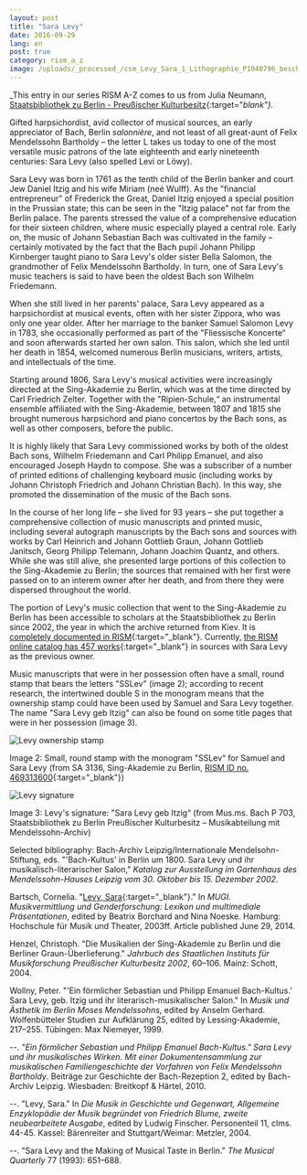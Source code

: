 ```yaml
---
layout: post
title: "Sara Levy"
date: 2016-09-29
lang: en
post: true
category: rism_a_z
image: /uploads/_processed_/csm_Levy_Sara_1_Lithographie_P1040796_beschn_1d641954c0.jpg
---
```



_This entry in our series RISM A-Z comes to us from Julia Neumann, [Staatsbibliothek zu Berlin - Preußischer Kulturbesitz](http://staatsbibliothek-berlin.de/die-staatsbibliothek/abteilungen/musik/){:target="_blank"}._

Gifted harpsichordist, avid collector of musical sources, an early appreciator of Bach, Berlin _salonnière_, and not least of all great-aunt of Felix Mendelssohn Bartholdy – the letter L takes us today to one of the most versatile music patrons of the late eighteenth and early nineteenth centuries: Sara Levy (also spelled Levi or Löwy).

Sara Levy was born in 1761 as the tenth child of the Berlin banker and court Jew Daniel Itzig and his wife Miriam (neé Wulff). As the "financial entrepreneur" of Frederick the Great, Daniel Itzig enjoyed a special position in the Prussian state; this can be seen in the "Itzig palace" not far from the Berlin palace. The parents stressed the value of a comprehensive education for their sixteen children, where music especially played a central role. Early on, the music of Johann Sebastian Bach was cultivated in the family – certainly motivated by the fact that the Bach pupil Johann Philipp Kirnberger taught piano to Sara Levy's older sister Bella Salomon, the grandmother of Felix Mendelssohn Bartholdy. In turn, one of Sara Levy's music teachers is said to have been the oldest Bach son Wilhelm Friedemann.

When she still lived in her parents' palace, Sara Levy appeared as a harpsichordist at musical events, often with her sister Zippora, who was only one year older. After her marriage to the banker Samuel Salomon Levy in 1783, she occasionally performed as part of the "Fliessische Koncerte“ and soon afterwards started her own salon. This salon, which she led until her death in 1854, welcomed numerous Berlin musicians, writers, artists, and intellectuals of the time.

Starting around 1806, Sara Levy's musical activities were increasingly directed at the Sing-Akademie zu Berlin, which was at the time directed by Carl Friedrich Zelter. Together with the "Ripien-Schule,“ an instrumental ensemble affiliated with the Sing-Akademie, between 1807 and 1815 she brought numerous harpsichord and piano concertos by the Bach sons, as well as other composers, before the public.

It is highly likely that Sara Levy commissioned works by both of the oldest Bach sons, Wilhelm Friedemann and Carl Philipp Emanuel, and also encouraged Joseph Haydn to compose. She was a subscriber of a number of printed editions of challenging keyboard music (including works by Johann Christoph Friedrich and Johann Christian Bach). In this way, she promoted the dissemination of the music of the Bach sons.

In the course of her long life – she lived for 93 years – she put together a comprehensive collection of music manuscripts and printed music, including several autograph manuscripts by the Bach sons and sources with works by Carl Heinrich and Johann Gottlieb Graun, Johann Gottlieb Janitsch, Georg Philipp Telemann, Johann Joachim Quantz, and others. While she was still alive, she presented large portions of this collection to the Sing-Akademie zu Berlin; the sources that remained with her first were passed on to an interem owner after her death, and from there they were dispersed throughout the world.

The portion of Levy's music collection that went to the Sing-Akademie zu Berlin has been accessible to scholars at the Staatsbibliothek zu Berlin since 2002, the year in which the archive returned from Kiev. It is [completely documented in RISM](http://www.rism.info/en/home/newsdetails/article/64/holdings-of-the-berlin-sing-akademie-cataloged.html){:target="_blank"}. Currently, [the RISM online catalog has 457 works](https://opac.rism.info/search?View=rism&q=sara+levy&Language=en){:target="_blank"} in sources with Sara Levy as the previous owner.

Music manuscripts that were in her possession often have a small, round stamp that bears the letters "SSLev" (image 2); according to recent research, the intertwined double S in the monogram means that the ownership stamp could have been used by Samuel and Sara Levy together. The name "Sara Levy geb Itzig" can also be found on some title pages that were in her possession (image 3).

![Levy ownership stamp](http://rism.info/fileadmin/content/news/Levy_Sara_2_besitzstempel.JPG)

Image 2: Small, round stamp with the monogram "SSLev“ for Samuel and Sara Levy (from SA 3136, Sing-Akademie zu Berlin, [RISM ID no. 469313600](https://opac.rism.info/search?id=469313600){:target="_blank"})



![Levy signature](http://rism.info/fileadmin/content/news/Levy_Sara_3_Namenszug_P1040802_beschn.JPG)

Image 3: Levy's signature: "Sara Levy geb Itzig“ (from Mus.ms. Bach P 703, Staatsbibliothek zu Berlin Preußischer Kulturbesitz – Musikabteilung mit Mendelssohn-Archiv)



Selected bibliography:
Bach-Archiv Leipzig/Internationale Mendelsohn-Stiftung, eds. "'Bach-Kultus' in Berlin um 1800. Sara Levy und ihr musikalisch-literarischer Salon," _Katalog zur Ausstellung im Gartenhaus des Mendelssohn-Hauses Leipzig vom 30. Oktober bis 15. Dezember 2002_.

Bartsch, Cornelia. "[Levy, Sara](http://mugi.hfmt-hamburg.de/Artikel/Sara_Levy){:target="_blank"}." In _MUGI. Musikvermittlung und Genderforschung: Lexikon und multimediale Präsentationen_, edited by Beatrix Borchard and Nina Noeske. Hamburg: Hochschule für Musik und Theater, 2003ff. Article published June 29, 2014.

Henzel, Christoph. "Die Musikalien der Sing-Akademie zu Berlin und die Berliner Graun-Überlieferung." _Jahrbuch des Staatlichen Instituts für Musikforschung Preußischer Kulturbesitz 2002_, 60–106. Mainz: Schott, 2004.

Wollny, Peter. "'Ein förmlicher Sebastian und Philipp Emanuel Bach-Kultus.’ Sara Levy, geb. Itzig und ihr literarisch-musikalischer Salon." In _Musik und Ästhetik im Berlin Moses Mendelssohns_, edited by Anselm Gerhard. Wolfenbütteler Studien zur Aufklärung 25, edited by Lessing-Akademie, 217–255. Tübingen: Max Niemeyer, 1999.

--. _"Ein förmlicher Sebastian und Philipp Emanuel Bach-Kultus." Sara Levy und ihr musikalisches Wirken. Mit einer Dokumentensammlung zur musikalischen Familiengeschichte der Vorfahren von Felix Mendelssohn Bartholdy_. Beiträge zur Geschichte der Bach-Rezeption 2, edited by Bach-Archiv Leipzig. Wiesbaden: Breitkopf & Härtel, 2010.

--. "Levy, Sara." In _Die Musik in Geschichte und Gegenwart, Allgemeine Enzyklopädie der Musik begründet von Friedrich Blume, zweite neubearbeitete Ausgabe_, edited by Ludwig Finscher. Personenteil 11, clms. 44-45. Kassel: Bärenreiter and Stuttgart/Weimar: Metzler, 2004.

--. "Sara Levy and the Making of Musical Taste in Berlin." _The Musical Quarterly_ 77 (1993): 651–688.



<script type="text/javascript">var switchTo5x=true;</script><script type="text/javascript" src="http://w.sharethis.com/button/buttons.js"></script><script type="text/javascript">stLight.options({publisher: "9b601438-1ce1-49d8-bfd7-9cff5df54c17", doNotHash: false, doNotCopy: false, hashAddressBar: false});</script>